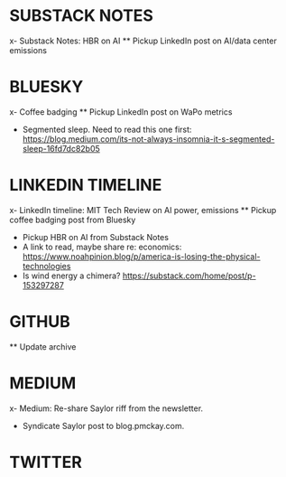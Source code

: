 <!-- A space to plan and draft social posts. Being methodical here should help maintain a consistent publishing cadence across platforms... -->

# SUBSTACK NOTES
  x- Substack Notes: HBR on AI
  ** Pickup LinkedIn post on AI/data center emissions

# BLUESKY
  x- Coffee badging
  ** Pickup LinkedIn post on WaPo metrics
  - Segmented sleep. Need to read this one first: https://blog.medium.com/its-not-always-insomnia-it-s-segmented-sleep-16fd7dc82b05

# LINKEDIN TIMELINE
  x- LinkedIn timeline: MIT Tech Review on AI power, emissions
  ** Pickup coffee badging post from Bluesky
  - Pickup HBR on AI from Substack Notes
  - A link to read, maybe share re: economics: https://www.noahpinion.blog/p/america-is-losing-the-physical-technologies
  - Is wind energy a chimera? https://substack.com/home/post/p-153297287

# GITHUB
  ** Update archive

# MEDIUM
  x- Medium: Re-share Saylor riff from the newsletter.
  - Syndicate Saylor post to blog.pmckay.com.

# TWITTER

